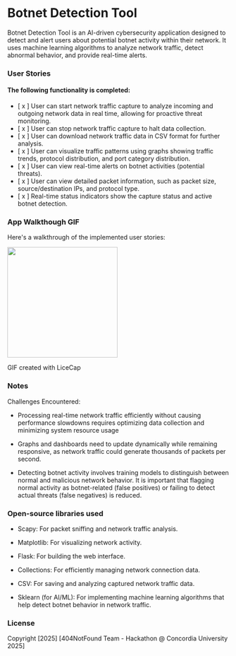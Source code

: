 # Botnet Detection Tool
Botnet Detection Tool is an AI-driven cybersecurity application designed to detect and alert users about potential botnet activity within their network. It uses machine learning algorithms to analyze network traffic, detect abnormal behavior, and provide real-time alerts.

### User Stories

#### The following functionality is completed:

- [ x ] User can start network traffic capture to analyze incoming and outgoing network data in real time, allowing for proactive threat monitoring.
- [ x ] User can stop network traffic capture to halt data collection.
- [ x ] User can download network traffic data in CSV format for further analysis.
- [ x ] User can visualize traffic patterns using graphs showing traffic trends, protocol distribution, and port category distribution.
- [ x ] User can view real-time alerts on botnet activities (potential threats).
- [ x ] User can view detailed packet information, such as packet size, source/destination IPs, and protocol type.
- [ x ] Real-time status indicators show the capture status and active botnet detection.
  
### App Walkthough GIF
Here's a walkthrough of the implemented user stories:

<img src="https://github.com/ChloeZhang1/FlixsterPart2/blob/main/Fix2WalkThrough.gif" width=250><br>

GIF created with LiceCap

### Notes
Challenges Encountered:

- Processing real-time network traffic efficiently without causing performance slowdowns requires optimizing data collection and minimizing system resource usage

- Graphs and dashboards need to update dynamically while remaining responsive, as network traffic could generate thousands of packets per second.

- Detecting botnet activity involves training models to distinguish between normal and malicious network behavior. It is important that flagging normal activity as botnet-related (false positives) or failing to detect actual threats (false negatives) is reduced.

### Open-source libraries used
- Scapy: For packet sniffing and network traffic analysis.

- Matplotlib: For visualizing network activity.

- Flask: For building the web interface.

- Collections: For efficiently managing network connection data.

- CSV: For saving and analyzing captured network traffic data.

- Sklearn (for AI/ML): For implementing machine learning algorithms that help detect botnet behavior in network traffic.

### License
Copyright [2025] [404NotFound Team - Hackathon @ Concordia University 2025]
